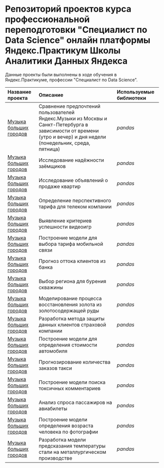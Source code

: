 # Репозиторий проектов курса профессиональной переподготовки "Специалист по Data Science" онлайн платформы Яндекс.Практикум Школы Аналитики Данных Яндекса

Данные проекты были выполнены в ходе обучения в Яндекс.Практикуме, профессии "Специалист по Data Science".

| Название проекта | Описание | Используемые библиотеки | 
| :---------------------- | :---------------------- | :---------------------- |
| [Музыка больших городов](big_cities_music) | Сравнение предпочтений пользователей Яндекс.Музыки из Москвы и Санкт-Петербурга в зависимости от времени (утро и вечер) и дня недели (понедельник, среда, пятница)| *pandas* |
|	[Музыка больших городов](big_cities_music) | Исследование надёжности заёмщиков | *pandas* |
|	[Музыка больших городов](big_cities_music) | Исследование объявлений о продаже квартир | *pandas* |
|	[Музыка больших городов](big_cities_music) | Определение перспективного тарифа для телеком компании | *pandas* |
|	[Музыка больших городов](big_cities_music) | Выявление критериев успешности видеоигр | *pandas* |
|	[Музыка больших городов](big_cities_music) | Построение модели для выбора тарифа мобильной связи | *pandas* |
|	[Музыка больших городов](big_cities_music) | Прогноз оттока клиентов из банка | *pandas* |
|	[Музыка больших городов](big_cities_music) | Выбор региона для бурения скважины | *pandas* |
|	[Музыка больших городов](big_cities_music) | Моделирование процесса восстановления золота из золотосодержащей руды | *pandas* |
|	[Музыка больших городов](big_cities_music) | Разработка метода защиты данных клиентов страховой компании | *pandas* |
|	[Музыка больших городов](big_cities_music) | Построение модели для определения стоимости автомобиля | *pandas* |
|	[Музыка больших городов](big_cities_music) | Прогнозирование количества заказов такси | *pandas* |
|	[Музыка больших городов](big_cities_music) | Построение модели поиска токсичных комментариев | *pandas* |
|	[Музыка больших городов](big_cities_music) | Анализ спроса пассажиров на авиабилеты | *pandas* |
|	[Музыка больших городов](big_cities_music) | Построение модели определения возраста человека по фотографии | *pandas* |
|	[Музыка больших городов](big_cities_music) | Разработка модели предсказания температуры стали на металлургическом производстве | *pandas* |
